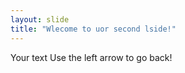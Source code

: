 ```yaml
---
layout: slide
title: "Wlecome to uor second lside!"
---
```

Your text
Use the left arrow to go back!
